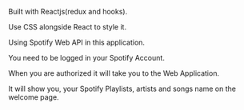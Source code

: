 Built with Reactjs(redux and hooks).

Use CSS alongside React to style it.

Using Spotify Web API in this application.

You need to be logged in your Spotify Account.

When you are authorized it will take you to the Web Application.

It will show you, your Spotify Playlists, artists and songs name on the welcome page.
